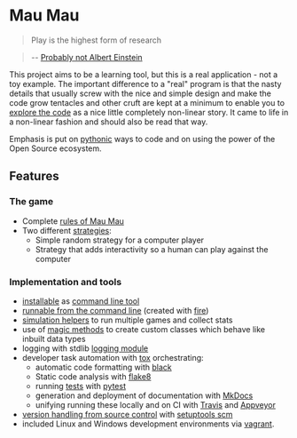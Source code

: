 # Mau Mau

> Play is the highest form of research

> -- [Probably not Albert Einstein](http://quoteinvestigator.com/2014/08/21/play-research/)

This project aims to be a learning tool, but this is a real application - not a toy example. The important difference to a "real" program is that the nasty details that usually screw with the nice and simple design and make the code grow tentacles and other cruft are kept at a minimum to enable you to [explore the code](implementation/explore.md#explore-the-repository) as a nice little completely non-linear story. It came to life in a non-linear fashion and should also be read that way.

Emphasis is put on [pythonic](https://nedbatchelder.com/blog/201011/pythonic.html) ways to code and on using the power of the Open Source ecosystem.

## Features

### The game

* Complete [rules of Mau Mau](guide/rules.md)
* Two different [strategies](implementation/explore.md#strategiespy-how-to-play):
    * Simple random strategy for a computer player
    * Strategy that adds interactivity so a human can play against the computer

### Implementation and tools

* [installable](guide/installation.md#installation) as [command line tool](https://github.com/obestwalter/mau-mau/blob/bf208857b67b36311dc057ed9f988ef6c153d12a/setup.py#L20)
* [runnable from the command line](https://github.com/obestwalter/mau-mau/blob/13fb4be7e511c41853a736f0dd8171a65a0ca198/setup.py#L29-L30) (created with [fire](https://github.com/google/python-fire))
* [simulation helpers](https://github.com/obestwalter/mau-mau/blob/master/src/mau_mau/stats.py) to run multiple games and collect stats
* use of [magic methods](implementation/remarks.md#magic-methods-protocols) to create custom classes which behave like inbuilt data types
* logging with stdlib [logging module](https://docs.python.org/3/library/logging.html)
* developer task automation with [tox](https://github.com/obestwalter/mau-mau/blob/master/tox.ini) orchestrating:
    * automatic code formatting with [black](https://black.readthedocs.io/)
    * Static code analysis with [flake8](http://flake8.pycqa.org/en/latest/)
    * running [tests](https://github.com/obestwalter/mau-mau/blob/master/tests/) with [pytest](https://pytest.org)
    * generation and deployment of documentation with [MkDocs](https://github.com/obestwalter/mau-mau/blob/master/mkdocs.yml)
    * unifying running these locally and on CI with [Travis](https://github.com/obestwalter/mau-mau/blob/master/.travis.yml) and [Appveyor](https://github.com/obestwalter/mau-mau/blob/master/appveyor.yml)
* [version handling from source control](https://github.com/obestwalter/mau-mau/blob/master/setup.py#L19) with [setuptools scm](https://github.com/pypa/setuptools_scm)
* included Linux and Windows development environments via [vagrant](https://vagrantup.com).
